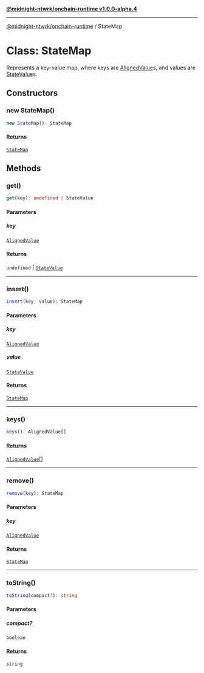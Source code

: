 [**@midnight-ntwrk/onchain-runtime v1.0.0-alpha.4**](../README.md)

***

[@midnight-ntwrk/onchain-runtime](../globals.md) / StateMap

# Class: StateMap

Represents a key-value map, where keys are [AlignedValue](../type-aliases/AlignedValue.md)s, and values
are [StateValue](StateValue.md)s.

## Constructors

### new StateMap()

```ts
new StateMap(): StateMap
```

#### Returns

[`StateMap`](StateMap.md)

## Methods

### get()

```ts
get(key): undefined | StateValue
```

#### Parameters

##### key

[`AlignedValue`](../type-aliases/AlignedValue.md)

#### Returns

`undefined` \| [`StateValue`](StateValue.md)

***

### insert()

```ts
insert(key, value): StateMap
```

#### Parameters

##### key

[`AlignedValue`](../type-aliases/AlignedValue.md)

##### value

[`StateValue`](StateValue.md)

#### Returns

[`StateMap`](StateMap.md)

***

### keys()

```ts
keys(): AlignedValue[]
```

#### Returns

[`AlignedValue`](../type-aliases/AlignedValue.md)[]

***

### remove()

```ts
remove(key): StateMap
```

#### Parameters

##### key

[`AlignedValue`](../type-aliases/AlignedValue.md)

#### Returns

[`StateMap`](StateMap.md)

***

### toString()

```ts
toString(compact?): string
```

#### Parameters

##### compact?

`boolean`

#### Returns

`string`
